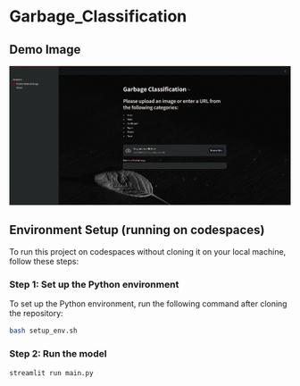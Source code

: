# Garbage_Classification


## Demo Image
![Demo Image](./files/demo_image.png)


## Environment Setup (running on codespaces)
To run this project on codespaces without cloning it on your local machine, follow these steps:

### Step 1: Set up the Python environment
To set up the Python environment, run the following command after cloning the repository:

```bash
bash setup_env.sh
```


### Step 2: Run the model
```bash
streamlit run main.py
```
